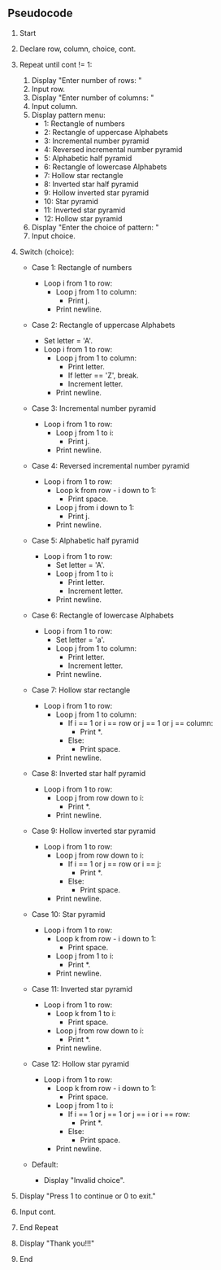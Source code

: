 ## Pseudocode

1. Start
2. Declare row, column, choice, cont.
3. Repeat until cont != 1:
   1. Display "Enter number of rows: "
   2. Input row.
   3. Display "Enter number of columns: "
   4. Input column.
   5. Display pattern menu:
      - 1: Rectangle of numbers
      - 2: Rectangle of uppercase Alphabets
      - 3: Incremental number pyramid
      - 4: Reversed incremental number pyramid
      - 5: Alphabetic half pyramid
      - 6: Rectangle of lowercase Alphabets
      - 7: Hollow star rectangle
      - 8: Inverted star half pyramid
      - 9: Hollow inverted star pyramid
      - 10: Star pyramid
      - 11: Inverted star pyramid
      - 12: Hollow star pyramid
   6. Display "Enter the choice of pattern: "
   7. Input choice.

4. Switch (choice):
   - Case 1: Rectangle of numbers
     - Loop i from 1 to row:
       - Loop j from 1 to column:
         - Print j.
       - Print newline.

   - Case 2: Rectangle of uppercase Alphabets
     - Set letter = 'A'.
     - Loop i from 1 to row:
       - Loop j from 1 to column:
         - Print letter.
         - If letter == 'Z', break.
         - Increment letter.
       - Print newline.

   - Case 3: Incremental number pyramid
     - Loop i from 1 to row:
       - Loop j from 1 to i:
         - Print j.
       - Print newline.

   - Case 4: Reversed incremental number pyramid
     - Loop i from 1 to row:
       - Loop k from row - i down to 1:
         - Print space.
       - Loop j from i down to 1:
         - Print j.
       - Print newline.

   - Case 5: Alphabetic half pyramid
     - Loop i from 1 to row:
       - Set letter = 'A'.
       - Loop j from 1 to i:
         - Print letter.
         - Increment letter.
       - Print newline.

   - Case 6: Rectangle of lowercase Alphabets
     - Loop i from 1 to row:
       - Set letter = 'a'.
       - Loop j from 1 to column:
         - Print letter.
         - Increment letter.
       - Print newline.

   - Case 7: Hollow star rectangle
     - Loop i from 1 to row:
       - Loop j from 1 to column:
         - If i == 1 or i == row or j == 1 or j == column:
           - Print *.
         - Else:
           - Print space.
       - Print newline.

   - Case 8: Inverted star half pyramid
     - Loop i from 1 to row:
       - Loop j from row down to i:
         - Print *.
       - Print newline.

   - Case 9: Hollow inverted star pyramid
     - Loop i from 1 to row:
       - Loop j from row down to i:
         - If i == 1 or j == row or i == j:
           - Print *.
         - Else:
           - Print space.
       - Print newline.

   - Case 10: Star pyramid
     - Loop i from 1 to row:
       - Loop k from row - i down to 1:
         - Print space.
       - Loop j from 1 to i:
         - Print *.
       - Print newline.

   - Case 11: Inverted star pyramid
     - Loop i from 1 to row:
       - Loop k from 1 to i:
         - Print space.
       - Loop j from row down to i:
         - Print *.
       - Print newline.

   - Case 12: Hollow star pyramid
     - Loop i from 1 to row:
       - Loop k from row - i down to 1:
         - Print space.
       - Loop j from 1 to i:
         - If i == 1 or j == 1 or j == i or i == row:
           - Print *.
         - Else:
           - Print space.
       - Print newline.

   - Default:
     - Display "Invalid choice".

5. Display "Press 1 to continue or 0 to exit."
6. Input cont.

7. End Repeat

8. Display "Thank you!!!"
9. End
